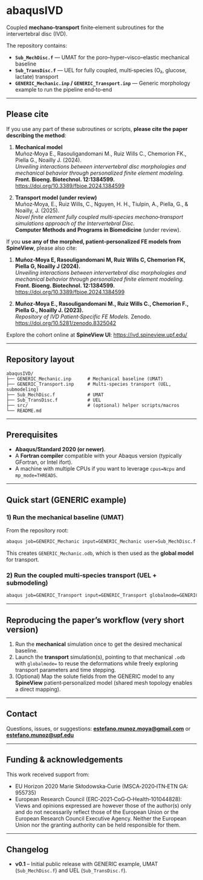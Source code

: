 # abaqusIVD

Coupled **mechano‑transport** finite‑element subroutines for the intervertebral disc (IVD).

The repository contains:

- **`Sub_MechDisc.f`** — UMAT for the poro–hyper–visco–elastic mechanical baseline  
- **`Sub_TransDisc.f`** — UEL for fully coupled, multi‑species (O₂, glucose, lactate) transport  
- **`GENERIC_Mechanic.inp` / `GENERIC_Transport.inp`** — Generic morphology example to run the pipeline end‑to‑end

---

## Please cite

If you use any part of these subroutines or scripts, **please cite the paper describing the method**:

1. **Mechanical model**  
   Muñoz‑Moya E., Rasouligandomani M., Ruiz Wills C., Chemorion FK., Piella G., Noailly J. (2024).  
   *Unveiling interactions between intervertebral disc morphologies and mechanical behavior through personalized finite element modeling.*  
   **Front. Bioeng. Biotechnol. 12:1384599.** https://doi.org/10.3389/fbioe.2024.1384599

2. **Transport model (under review)**  
   Muñoz‑Moya, E., Ruiz Wills, C., Nguyen, H. H., Tiulpin, A., Piella, G., & Noailly, J. (2025).  
   *Novel finite element fully coupled multi‑species mechano‑transport simulations approach of the Intervertebral Disc.*  
   **Computer Methods and Programs in Biomedicine** (under review).

If you **use any of the morphed, patient‑personalized FE models from SpineView**, please also cite:

1. **Muñoz‑Moya E, Rasouligandomani M, Ruiz Wills C, Chemorion FK, Piella G, Noailly J (2024).**  
   *Unveiling interactions between intervertebral disc morphologies and mechanical behavior through personalized finite element modeling.*  
   **Front. Bioeng. Biotechnol. 12:1384599.** https://doi.org/10.3389/fbioe.2024.1384599

2. **Muñoz‑Moya E., Rasouligandomani M., Ruiz Wills C., Chemorion F., Piella G., Noailly J. (2023).**  
   *Repository of IVD Patient‑Specific FE Models.* Zenodo. https://doi.org/10.5281/zenodo.8325042

Explore the cohort online at **SpineView UI**: <https://ivd.spineview.upf.edu/>

---

## Repository layout

```
abaqusIVD/
├── GENERIC_Mechanic.inp      # Mechanical baseline (UMAT)
├── GENERIC_Transport.inp     # Multi-species transport (UEL, submodeling)
├── Sub_MechDisc.f            # UMAT
├── Sub_TransDisc.f           # UEL
├── src/                      # (optional) helper scripts/macros
└── README.md
```

---

## Prerequisites

- **Abaqus/Standard 2020 (or newer)**.
- A **Fortran compiler** compatible with your Abaqus version (typically GFortran, or Intel ifort).
- A machine with multiple CPUs if you want to leverage `cpus=Ncpu` and `mp_mode=THREADS`.

---

## Quick start (GENERIC example)

### 1) Run the mechanical baseline (UMAT)

From the repository root:

```bash
abaqus job=GENERIC_Mechanic input=GENERIC_Mechanic user=Sub_MechDisc.f cpus=Ncpu mp_mode=THREADS interactive
```

This creates `GENERIC_Mechanic.odb`, which is then used as the **global model** for transport.

### 2) Run the coupled multi‑species transport (UEL + submodeling)

```bash
abaqus job=GENERIC_Transport input=GENERIC_Transport globalmode=GENERIC_Mechanic.odb user=Sub_TransDisc.f cpus=Ncpu mp_mode=THREADS interactive
```

---

## Reproducing the paper’s workflow (very short version)

1. Run the **mechanical** simulation once to get the desired mechanical baseline.  
2. Launch the **transport** simulation(s), pointing to that mechanical `.odb` with `globalmode=` to reuse the deformations while freely exploring transport parameters and time stepping.  
3. (Optional) Map the solute fields from the GENERIC model to any **SpineView** patient‑personalized model (shared mesh topology enables a direct mapping).

---

## Contact

Questions, issues, or suggestions: **estefano.munoz.moya@gmail.com** or **estefano.munoz@upf.edu**

---

## Funding & acknowledgements

This work received support from:
- EU Horizon 2020 Marie Skłodowska‑Curie (MSCA‑2020‑ITN‑ETN GA: 955735)  
- European Research Council (ERC‑2021‑CoG‑O‑Health‑101044828): Views and opinions expressed are however those of the author(s) only and do not necessarily reflect those of the European Union or the European Research Council Executive Agency. Neither the European Union nor the granting authority can be held responsible for them.

---

## Changelog

- **v0.1** – Initial public release with GENERIC example, UMAT (`Sub_MechDisc.f`) and UEL (`Sub_TransDisc.f`).
